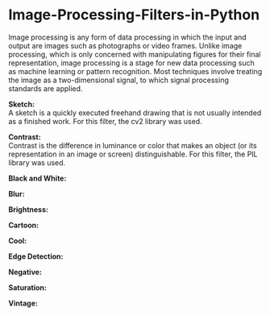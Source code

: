 # Image-Processing-Filters-in-Python

Image processing is any form of data processing in which the input and output are images such as photographs or video frames. Unlike image processing, which is only concerned with manipulating figures for their final representation, image processing is a stage for new data processing such as machine learning or pattern recognition. Most techniques involve treating the image as a two-dimensional signal, to which signal processing standards are applied.

<strong>Sketch:</strong></br>
A sketch is a quickly executed freehand drawing that is not usually intended as a finished work. For this filter, the cv2 library was used.

<strong>Contrast:</strong></br>
Contrast is the difference in luminance or color that makes an object (or its representation in an image or screen) distinguishable. For this filter, the PIL library was used.

<strong>Black and White:</strong></br>

<strong>Blur:</strong></br>

<strong>Brightness:</strong></br>

<strong>Cartoon:</strong></br>

<strong>Cool:</strong></br>

<strong>Edge Detection:</strong></br>

<strong>Negative:</strong></br>

<strong>Saturation:</strong></br>

<strong>Vintage:</strong></br>
